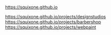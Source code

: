 https://squixone.github.io  

https://squixone.github.io/projects/designstudios  
https://squixone.github.io/projects/barbershop  
https://squixone.github.io/projects/webpaint  
